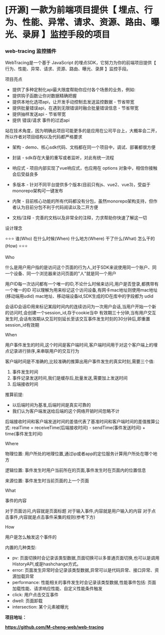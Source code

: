 # [开源] 一款为前端项目提供【 埋点、行为、性能、异常、请求、资源、路由、曝光、录屏 】监控手段的项目

### web-tracing 监控插件

WebTracing是一个基于 JavaScript 的埋点SDK，它努力为你的前端项目提供【 行为、性能、异常、请求、资源、路由、曝光、录屏 】监控手段。

项目亮点

- 提供了多种定制化api最大限度帮助你应付各个场景的业务，例如:
- 提供钩子函数让你对数据精确把握
- 提供本地化选项api，让开发手动控制去发送监控数据 - 节省带宽
- 提供批量错误api，在遇到无限错误时融合批量错误信息 - 节省带宽
- 提供抽样发送api - 节省带宽
- 提供 错误/请求 事件的过滤api

站在技术角度，因为明确此项目可能更多的是应用在公司平台上，大概率会二开，所以作者对项目结构以及代码都严格要求

- 架构 - demo、核心sdk代码、文档都在同一个项目中，调试、部署都很方便

- 封装 - sdk存在大量的重写或者监听，对此有统一流程

- 响应式 - 项目内部实现了vue响应式，也应用在 options 对象中，相信你接触会后受益良多

- 多版本 - 针对不同平台提供多个版本(目前只有js、vue2、vue3)，受益于monorepo架构可一键发布

- 内聚 - 目前核心功能的所有代码都没有分包，虽然monorepo架构支持，但作者认为目前分包不利于代码阅读以及二开方便

- 文档/注释 - 完善的文档以及非常全的注释，力求帮助你快速了解这一切

  

设计理念

⭐⭐⭐ 谁(Who) 在什么时候(When) 什么地方(Where) 干了什么(What) 怎么干的(How) ⭐⭐⭐

Who

什么是用户用户指的是访问这个页面的行为人,对于SDK来说使用同一个账户、同一个设备、同一个浏览器来访问页面的"人"就是同一个用户

用户ID每一次访问都有一个唯一的ID,不论什么时候来访问,用户是否登录,都携带有一个唯一的ID 可以理解为用来标记这个访问设备,有网卡mac地址则使用mac地址(移动端用udid) mac地址、移动端设备id,SDK生成的ID在库中的字段都为 udid

会话ID会话ID用来标记某段时间内的连续访问为一次用户会话,当用户开始一个新的访问时,会创建一个session_id,存于cookie当中 有效期三十分钟,当有用户交互发生时,会话有效期从交互时刻延长至该交互事件发生时刻的30分钟后,即重置session_id有效期

When

用户事件发生的时间,这个时间是客户端时间,客户端时间用于对这个客户端上的埋点记录进行排序,来串联用户的交互行为

客户端时间是不准确的,比较准确的推算出用户事件发生的真实时刻,需要三个值:

1. 事件发生时间
2. 事件记录发送时间,我们是缓存后,批量发送,需要加上发送时间
3. 后端接收时间

推算前提:

- 以后端时间为基准,后端时间是真实可靠的
- 我们认为客户端发送给后端的这个网络开销时间忽略不计

后端接收时间和客户端发送时间的差值代表了基准时间和客户端时间的差值推算公式: realTime = receiveTime(后端接收时间) - sendTime(事件发送时间) + time(事件发生时间)

Where

物理位置: 用户所处的地理位置,通过ip或者app的定位服务计算用户所处在哪个地方

逻辑位置: 事件发生时用户当前所在的页面,事件发生时在页面内的位置信息

来源位置: 事件发生时当前页面的上一个页面

What

事件的内容

对于页面访问,内容就是页面标题 对于输入事件,内容就是用户输入的内容 对于点击事件,内容就是点击事件采集的规则(参考下方)

How

用户是怎么触发这个事件的

内置的几种类型:

- pv: 页面切换时会记录该类型数据,页面切换可以多普通页面切换,也可以是调用HistoryAPI,或是hashchange方式。
- error: 页面发生异常时会记录该类型数据,异常可以是代码异常、接口异常、资源加载异常
- performance: 性能相关的事件发生时会记录该类型数据,性能事件包括: 页面加载性能、请求响应性能、自定义性能条件触发
- click: 用户点击交互事件
- dwell: 页面卸载
- intersection: 某个元素被曝光

**项目地址：**

**https://github.com/M-cheng-web/web-tracing**